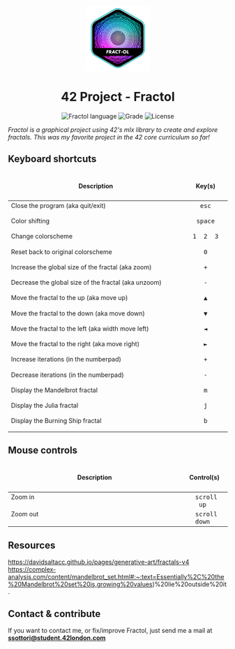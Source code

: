 <p align="center">
  <img src="https://github.com/mcombeau/mcombeau/blob/main/42_badges/fract-ole.png" alt="Fract'ol fract-ol 42 project badge"/>
</p>

<h1 align="center">
 42 Project - Fractol
</h1>

<p align="center">
	<img alt="Fractol language" src="https://img.shields.io/github/languages/top/mcombeau/fract-ol?style=flat-square" />
	<img alt="Grade" src="https://img.shields.io/badge/:-125%25-success?style=flat-square&logo=42"/>
  <img alt="License" src="https://img.shields.io/github/license/byaliego/42-project-badges?color=5BCFFF"/>
</p>

</p>

*Fractol is a graphical project using 42's mlx library to create and explore fractals. This was my favorite project in the 42 core curriculum so far!*


## Keyboard shortcuts

<table width="100%">
<thead>
<tr>
<td width="65%" height="60px" align="center" cellpadding="0">
<strong>Description</strong>
</td>
<td width="10%" align="center" cellpadding="0">
<span style="width:70px">&nbsp;</span><strong>Key(s)</strong><span style="width:50px">&nbsp;</span>
</td>
</tr>
</thead>
<tbody>
<tr>
<td valign="top" height="30px">Close the program (aka quit/exit)</td>
<td valign="top" align="center"><kbd>&nbsp;esc&nbsp;</kbd></td>
</tr>
<tr>
<td valign="top" height="30px">Color shifting</td>
<td valign="top" align="center"><kbd>&nbsp;space&nbsp;</kbd></td>
</tr>
<tr>
<td valign="top" height="30px">Change colorscheme</td>
<td valign="top" align="center"><kbd>&nbsp;1&nbsp;</kbd><kbd>&nbsp;2&nbsp;</kbd><kbd>&nbsp;3&nbsp;</kbd></td>
</tr>
<tr>
<td valign="top" height="30px">Reset back to original colorscheme</td>
<td valign="top" align="center"><kbd>&nbsp;0&nbsp;</kbd></td>
</tr>
<tr>
<td valign="top" height="30px">Increase the global size of the fractal (aka zoom)</td>
<td valign="top" align="center"><kbd>&nbsp;+&nbsp;</kbd></td>
</tr>
<tr>
<td valign="top" height="30px">Decrease the global size of the fractal (aka unzoom)</td>
<td valign="top" align="center"><kbd>&nbsp;-&nbsp;</kbd></td>
</tr>
<tr>
<td valign="top" height="30px">Move the fractal to the up (aka move up)</td>
<td valign="top" align="center"><kbd>&nbsp;▲&nbsp;</kbd></td>
</tr>
<tr>
<td valign="top" height="30px">Move the fractal to the down (aka move down)</td>
<td valign="top" align="center"><kbd>&nbsp;▼&nbsp;</kbd></td>
</tr>
<tr>
<td valign="top" height="30px">Move the fractal to the left (aka width move left)</td>
<td valign="top" align="center"><kbd>&nbsp;◄&nbsp;</kbd></td>
</tr>
<tr>
<td valign="top" height="30px">Move the fractal to the right (aka move right)</td>
<td valign="top" align="center"><kbd>&nbsp;►&nbsp;</kbd></td>
</tr>
<tr>
<td valign="top" height="30px">Increase iterations (in the numberpad)</td>
<td valign="top" align="center"><kbd>&nbsp;+&nbsp;</kbd></td>
</tr>
<tr>
<td valign="top" height="30px">Decrease iterations (in the numberpad)</td>
<td valign="top" align="center"><kbd>&nbsp;-&nbsp;</kbd></td>
</tr>
<tr>
<td valign="top" height="30px">Display the Mandelbrot fractal</td>
<td valign="top" align="center"><kbd>&nbsp;m&nbsp;</kdb></td>
</tr>
<tr>
<td valign="top" height="30px">Display the Julia fractal</td>
<td valign="top" align="center"><kbd>&nbsp;j&nbsp;</kbd></td>
</tr>
<tr>
<td valign="top" height="30px">Display the Burning Ship fractal</td>
<td valign="top" align="center"><kbd>&nbsp;b&nbsp;</kbd></td>
</tr>
</tbody>
</table>

## Mouse controls

<table width="100%">
<thead>
<tr>
<td width="60%" height="60px" align="center" cellpadding="0">
<strong>Description</strong>
</td>
<td width="10%" align="center" cellpadding="0">
<span style="width:70px">&nbsp;</span><strong>Control(s)</strong><span style="width:50px">&nbsp;</span>
</td>
</tr>
</thead>
<tbody>
<tr>
<td valign="top" height="30px">Zoom in</td>
<td valign="top" align="center"><kbd>&nbsp;scroll up&nbsp;</kbd></td>
</tr>
<tr>
<td valign="top" height="30px">Zoom out</td>
<td valign="top" align="center"><kbd>&nbsp;scroll down&nbsp;</kbd></td>
</tr>
</tbody>
</table>

## Resources

https://davidsaltacc.github.io/pages/generative-art/fractals-v4
https://complex-analysis.com/content/mandelbrot_set.html#:~:text=Essentially%2C%20the%20Mandelbrot%20set%20is,growing%20values)%20lie%20outside%20it.

## Contact & contribute

If you want to contact me, or fix/improve Fractol, just send me a mail at **ssottori@student.42london.com**
